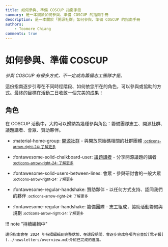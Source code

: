 ```yaml
---
title: 如何參與、準備 COSCUP 指南手冊
summary: 是一本關於如何參與、準備 COSCUP 的指南手冊
description: 是一本關於「開源社群」如何參與、準備 COSCUP 的指南手冊
authors:
    - Toomore Chiang
comments: true
---
```


# 如何參與、準備 COSCUP

*參與 COSCUP 有很多方式，不一定成為籌備志工團隊才是。*

這份指南逐步引導在不同時程階段、如何依您所在的角色，可以參與或協助的方式。最終的目標在活動二日收斂一個完美的成果！

## 角色

在 COSCUP 活動中，大約可以歸納為幾種參與角色：籌備團隊志工、開源社群、議題講者、會眾、贊助夥伴。

<div class="grid cards" markdown>

-   :material-home-group: [開源社群](./as_community.md) - 與開放原始碼相關的社群團體 <small>[:octicons-arrow-right-24: 了解更多](./as_community.md)</small>

-   :fontawesome-solid-chalkboard-user: [議題講者](./as_speaker.md) - 分享開源議題的講者 <small>[:octicons-arrow-right-24: 了解更多](./as_speaker.md)</small>

-   :fontawesome-solid-users-between-lines: 會眾 - 參與研討會的一般大眾 <small>:octicons-arrow-right-24: 了解更多</small>

-   :fontawesome-regular-handshake: 贊助夥伴 - 以任何方式支持、認同我們的夥伴 <small>:octicons-arrow-right-24: 了解更多</small>

-   :fontawesome-regular-handshake: 籌備團隊 - 志工組成，協助活動籌備與規劃 <small>:octicons-arrow-right-24: 了解更多</small>

</div>

!!! note "持續編輯中"

    這份指南會在 2024 年持續編輯到完整狀態，在這段期間，會逐步完成各項內容並於[電子報](../newsletters/overview.md)介紹已完成的進度。
